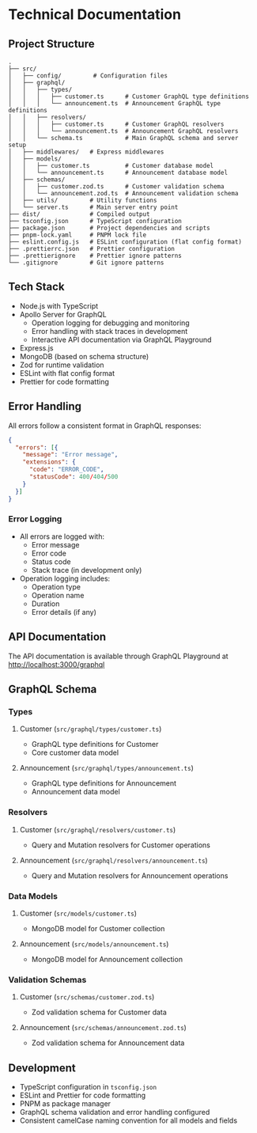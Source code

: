 # Technical Documentation

## Project Structure

```text
.
├── src/
│   ├── config/         # Configuration files
│   ├── graphql/
│   │   ├── types/
│   │   │   ├── customer.ts      # Customer GraphQL type definitions
│   │   │   └── announcement.ts  # Announcement GraphQL type definitions
│   │   ├── resolvers/
│   │   │   ├── customer.ts      # Customer GraphQL resolvers
│   │   │   └── announcement.ts  # Announcement GraphQL resolvers
│   │   └── schema.ts            # Main GraphQL schema and server setup
│   ├── middlewares/   # Express middlewares
│   ├── models/
│   │   ├── customer.ts          # Customer database model
│   │   └── announcement.ts      # Announcement database model
│   ├── schemas/
│   │   ├── customer.zod.ts      # Customer validation schema
│   │   └── announcement.zod.ts  # Announcement validation schema
│   ├── utils/         # Utility functions
│   └── server.ts      # Main server entry point
├── dist/              # Compiled output
├── tsconfig.json      # TypeScript configuration
├── package.json       # Project dependencies and scripts
├── pnpm-lock.yaml     # PNPM lock file
├── eslint.config.js   # ESLint configuration (flat config format)
├── .prettierrc.json   # Prettier configuration
├── .prettierignore    # Prettier ignore patterns
└── .gitignore         # Git ignore patterns
```

## Tech Stack

- Node.js with TypeScript
- Apollo Server for GraphQL
  - Operation logging for debugging and monitoring
  - Error handling with stack traces in development
  - Interactive API documentation via GraphQL Playground
- Express.js
- MongoDB (based on schema structure)
- Zod for runtime validation
- ESLint with flat config format
- Prettier for code formatting

## Error Handling

All errors follow a consistent format in GraphQL responses:

```json
{
  "errors": [{
    "message": "Error message",
    "extensions": {
      "code": "ERROR_CODE",
      "statusCode": 400/404/500
    }
  }]
}
```

### Error Logging

- All errors are logged with:
  - Error message
  - Error code
  - Status code
  - Stack trace (in development only)
- Operation logging includes:
  - Operation type
  - Operation name
  - Duration
  - Error details (if any)

## API Documentation

The API documentation is available through GraphQL Playground at <http://localhost:3000/graphql>

## GraphQL Schema

### Types

1. Customer (`src/graphql/types/customer.ts`)

   - GraphQL type definitions for Customer
   - Core customer data model

2. Announcement (`src/graphql/types/announcement.ts`)
   - GraphQL type definitions for Announcement
   - Announcement data model

### Resolvers

1. Customer (`src/graphql/resolvers/customer.ts`)

   - Query and Mutation resolvers for Customer operations

2. Announcement (`src/graphql/resolvers/announcement.ts`)
   - Query and Mutation resolvers for Announcement operations

### Data Models

1. Customer (`src/models/customer.ts`)

   - MongoDB model for Customer collection

2. Announcement (`src/models/announcement.ts`)
   - MongoDB model for Announcement collection

### Validation Schemas

1. Customer (`src/schemas/customer.zod.ts`)

   - Zod validation schema for Customer data

2. Announcement (`src/schemas/announcement.zod.ts`)
   - Zod validation schema for Announcement data

## Development

- TypeScript configuration in `tsconfig.json`
- ESLint and Prettier for code formatting
- PNPM as package manager
- GraphQL schema validation and error handling configured
- Consistent camelCase naming convention for all models and fields
